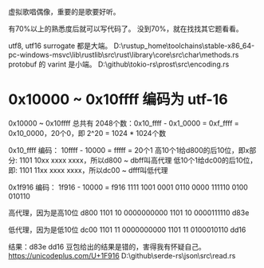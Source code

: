 虚拟歌唱偶像，重要的是歌要好听。

有70%以上的熟悉度后就可以写代码了。
没到70%，就在找找其它题看看。

utf8, utf16 surrogate 都是大端。
D:\rustup_home\toolchains\stable-x86_64-pc-windows-msvc\lib\rustlib\src\rust\library\core\src\char\methods.rs
protobuf 的 varint 是小端。
D:\github\tokio-rs\prost\src\encoding.rs

# 0x10000 ~ 0x10ffff 编码为 utf-16
0x10000 ~ 0x10ffff 总共有 2048个数：0x10_ffff - 0x1_0000 = 0xf_ffff = 0x10_0000，20个0，即 2^20 = 1024 * 1024个数

0x10_ffff 编码：
10ffff - 10000 = fffff = 20个1
高10个1给d800的后10位，即x部分: 1101 10xx xxxx xxxx，所以d800 ~ dbff叫高代理
低10个1给dc00的后10位，即:      1101 11xx xxxx xxxx，所以dc00 ~ dfff叫低代理

0x1f916 编码：
1f916 - 10000 = f916
1111 1001 0001 0110
0000 111110
0100 010110

高代理，因为是高10位
d800
1101 10 0000000000
1101 10 0000111110
d83e

低代理，因为是低10位
dc00
1101 11 0000000000
1101 11 0100010110
dd16

结果：d83e dd16
豆包给出的结果是错的，害得我有怀疑自己。
https://unicodeplus.com/U+1F916
D:\github\serde-rs\json\src\read.rs